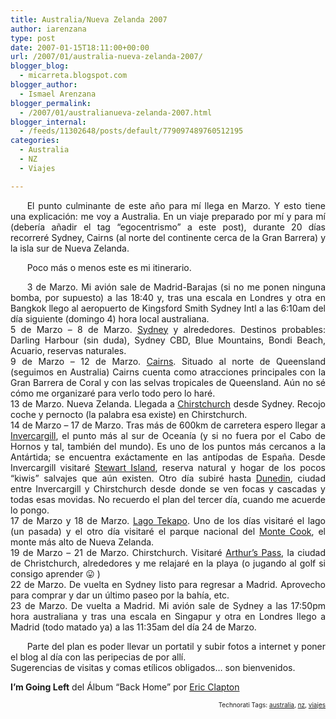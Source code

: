 ```yaml
---
title: Australia/Nueva Zelanda 2007
author: iarenzana
type: post
date: 2007-01-15T18:11:00+00:00
url: /2007/01/australia-nueva-zelanda-2007/
blogger_blog:
  - micarreta.blogspot.com
blogger_author:
  - Ismael Arenzana
blogger_permalink:
  - /2007/01/australianueva-zelanda-2007.html
blogger_internal:
  - /feeds/11302648/posts/default/779097489760512195
categories:
  - Australia
  - NZ
  - Viajes

---
```

<p style="text-align:justify;text-indent:20pt;">
  El punto culminante de este año para mí llega en Marzo. Y esto tiene una explicación: me voy a Australia. En un viaje preparado por mí y para mí (debería añadir el tag &#8220;egocentrismo&#8221; a este post), durante 20 días recorreré Sydney, Cairns (al norte del continente cerca de la Gran Barrera) y la isla sur de Nueva Zelanda.
</p>

<p style="text-align:justify;text-indent:20pt;">
  Poco más o menos este es mi itinerario.
</p>

<p style="text-align:justify;text-indent:20pt;">
  3 de Marzo. Mi avión sale de Madrid-Barajas (si no me ponen ninguna bomba, por supuesto) a las 18:40 y, tras una escala en Londres y otra en Bangkok llego al aeropuerto de Kingsford Smith Sydney Intl a las 6:10am del día siguiente (domingo 4) hora local australiana.<br /> 5 de Marzo &#8211; 8 de Marzo. <a href="http://en.wikipedia.org/wiki/Sydney">Sydney</a> y alrededores. Destinos probables: Darling Harbour (sin duda), Sydney CBD, Blue Mountains, Bondi Beach, Acuario, reservas naturales.<br /> 9 de Marzo &#8211; 12 de Marzo. <a href="http://en.wikipedia.org/wiki/Cairns">Cairns</a>. Situado al norte de Queensland (seguimos en Australia) Cairns cuenta como atracciones principales con la Gran Barrera de Coral y con las selvas tropicales de Queensland. Aún no sé cómo me organizaré para verlo todo pero lo haré.<br /> 13 de Marzo. Nueva Zelanda. Llegada a <a href="http://en.wikipedia.org/wiki/Christchurch">Chirstchurch</a> desde Sydney. Recojo coche y pernocto (la palabra esa existe) en Chirstchurch.<br /> 14 de Marzo &#8211; 17 de Marzo. Tras más de 600km de carretera espero llegar a <a href="http://en.wikipedia.org/wiki/Invercargill">Invercargill</a>, el punto más al sur de Oceanía (y si no fuera por el Cabo de Hornos y tal, también del mundo). Es uno de los puntos más cercanos a la Antártida; se encuentra exáctamente en las antípodas de España. Desde Invercargill visitaré <a href="http://en.wikipedia.org/wiki/Stewart_Island">Stewart Island</a>, reserva natural y hogar de los pocos &#8220;kiwis&#8221; salvajes que aún existen. Otro día subiré hasta <a href="http://en.wikipedia.org/wiki/Dunedin">Dunedin</a>, ciudad entre Invercargill y Chirstchurch desde donde se ven focas y cascadas y todas esas movidas. No recuerdo el plan del tercer día, cuando me acuerde lo pongo.<br /> 17 de Marzo y 18 de Marzo. <a href="http://en.wikipedia.org/wiki/Lake_Tekapo%2C_New_Zealand">Lago Tekapo</a>. Uno de los días visitaré el lago (un pasada) y el otro día visitaré el parque nacional del <a href="http://en.wikipedia.org/wiki/Mount_Cook">Monte Cook</a>, el monte más alto de Nueva Zelanda.<br /> 19 de Marzo &#8211; 21 de Marzo. Chirstchurch. Visitaré <a href="http://en.wikipedia.org/wiki/Arthurs_Pass">Arthur&#8217;s Pass</a>, la ciudad de Christchurch, alrededores y me relajaré en la playa (o jugando al golf si consigo aprender 😛 )<br /> 22 de Marzo. De vuelta en Sydney listo para regresar a Madrid. Aprovecho para comprar y dar un último paseo por la bahía, etc.<br /> 23 de Marzo. De vuelta a Madrid. Mi avión sale de Sydney a las 17:50pm hora australiana y tras una escala en Singapur y otra en Londres llego a Madrid (todo matado ya) a las 11:35am del día 24 de Marzo.
</p>

<p style="text-align:justify;text-indent:20pt;">
  Parte del plan es poder llevar un portatil y subir fotos a internet y poner el blog al día con las peripecias de por allí.<br /> Sugerencias de visitas y comas etílicos obligados&#8230; son bienvenidos.
</p>

<p style="text-align:justify;text-indent:20pt;">
  <p>
    <strong>I&#8217;m Going Left</strong> del Álbum &#8220;Back Home&#8221; por <a href="http://www.google.com/search?q=%22Eric%20Clapton%22">Eric Clapton</a>
  </p>
  
  <p>
    <!-- technorati tags start -->
  </p>
  
  <p style="text-align:right;font-size:10px;">
    Technorati Tags: <a href="http://www.technorati.com/tag/australia" rel="tag">australia</a>, <a href="http://www.technorati.com/tag/nz" rel="tag">nz</a>, <a href="http://www.technorati.com/tag/viajes" rel="tag">viajes</a>
  </p>
  
  <p>
    <!-- technorati tags end -->
  </p>